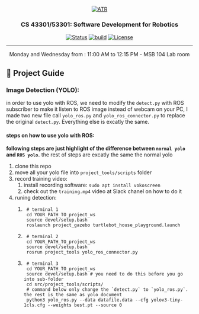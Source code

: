 <p align="center">
  <a href="" rel="noopener">
 <img src="resources/images/ATR-logo.gif" alt="ATR"></a>
</p>

<h3 align="center">CS 43301/53301: Software Development for Robotics</h3>

<div align="center">

  [![Status](https://img.shields.io/badge/status-active-success.svg)]() 
  [![build](https://img.shields.io/badge/build-melodic-green)]()
  [![License](https://img.shields.io/badge/license-MIT-blue.svg)](/LICENSE)

</div>

---

<p align="center"> Monday and Wednesday from : 11:00 AM to 12:15 PM - MSB 104 Lab room
</p>


## 📝 Project Guide

### Image Detection (YOLO):

in order to use yolo with ROS, we need to modify the `detect.py` with ROS subscriber to make it listen to ROS image instead of webcam on your PC, I made two new file call `yolo_ros.py` and `yolo_ros_connector.py` to replace the original `detect.py`. Everything else is excatly the same.

#### steps on how to use yolo with ROS:

**following steps are just highlight of the difference between `normal yolo` and `ROS yolo`.** the rest of steps are excatly the same the normal yolo

1. clone this repo
1. move all your yolo file into `project_tools/scripts` folder
1. record training video:
    1. install recording software: `sudo apt install vokoscreen`
    1. check out the `training.mp4` video at Slack chanel on how to do it
1. runing detection:
    1. ```
        # terminal 1 
        cd YOUR_PATH_TO_project_ws
        source devel/setup.bash
        roslaunch project_gazebo turtlebot_house_playground.launch
        ```
    1. ```
        # terminal 2
        cd YOUR_PATH_TO_project_ws
        source devel/setup.bash
        rosrun project_tools yolo_ros_connector.py
        ```
    1. ```
        # terminal 3
        cd YOUR_PATH_TO_project_ws
        source devel/setup.bash # you need to do this before you go into sub-folder
        cd src/project_tools/scripts/
        # command below only change the `detect.py` to `yolo_ros.py`. the rest is the same as yolo document
        python3 yolo_ros.py --data datafile.data --cfg yolov3-tiny-1cls.cfg --weights best.pt --source 0
        ```


